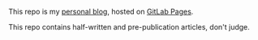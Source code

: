 This repo is my [personal blog](http://blog.tracefunc.com), hosted on [GitLab Pages](https://gitlab.com).

This repo contains half-written and pre-publication articles, don't judge.
